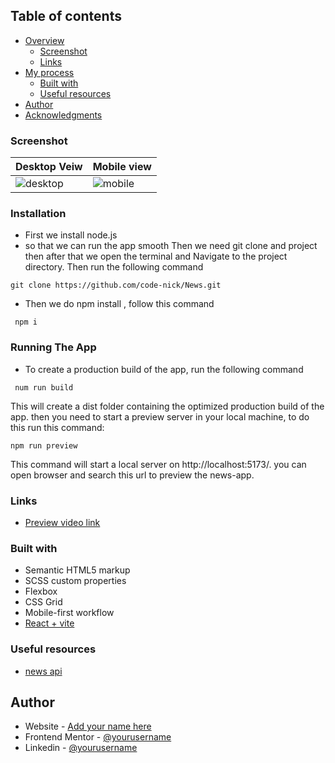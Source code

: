 
## Table of contents

- [Overview](#overview)
  - [Screenshot](#screenshot)
  - [Links](#links)
- [My process](#my-process)
  - [Built with](#built-with)
  - [Useful resources](#useful-resources)
- [Author](#author)
- [Acknowledgments](#acknowledgments)



### Screenshot
 
|                Desktop Veiw                 |             Mobile view                     |
|           -----------------------           |        -------------------                  |        
|![desktop](./src/assets/image/desktop_view.png)| ![mobile](./src/assets/image/mobile-view.png)|


### Installation
- First we install node.js
- so that we can run the app smooth Then we need git clone and project then after that we open the  terminal and Navigate to the project directory. Then run the following command

```
git clone https://github.com/code-nick/News.git
```

- Then we do npm install , follow this command

```
 npm i 
``` 
 ### Running The App
 - To create a production build of the app, run the following command
```
 num run build
 ```
  This will create a dist folder containing the optimized production build of the app. then you need to start a preview server in your local machine, to do this run this command:
  ```
  npm run preview
  ```
  This command will start a local server on http://localhost:5173/. you can open browser and search this url to preview the news-app.



### Links
- [Preview video link](https://drive.google.com/file/d/1PPgZoft0XRmKt5pAs3_OJVP9rxzZ0r1o/view?usp=share_link) 


### Built with

- Semantic HTML5 markup
- SCSS custom properties
- Flexbox
- CSS Grid
- Mobile-first workflow
- [React + vite](https://vitejs.dev/)


### Useful resources
- [news api](https://newsapi.org/)



## Author

- Website - [Add your name here](https://www.your-site.com)
- Frontend Mentor - [@yourusername](https://www.frontendmentor.io/profile/yourusername)
- Linkedin - [@yourusername](https://www.twitter.com/yourusername)